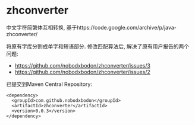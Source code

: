 # zhconverter
中文字符简繁体互相转换, 基于https://code.google.com/archive/p/java-zhconverter/

将原有字库分割成单字和短语部分. 修改匹配算法后, 解决了原有用户报告的两个问题:

- https://github.com/nobodxbodon/zhconverter/issues/3 
- https://github.com/nobodxbodon/zhconverter/issues/2

已提交到Maven Central Repository:
```
<dependency>
  <groupId>com.github.nobodxbodon</groupId>
  <artifactId>zhconverter</artifactId>
  <version>0.0.3</version>
</dependency>
```
